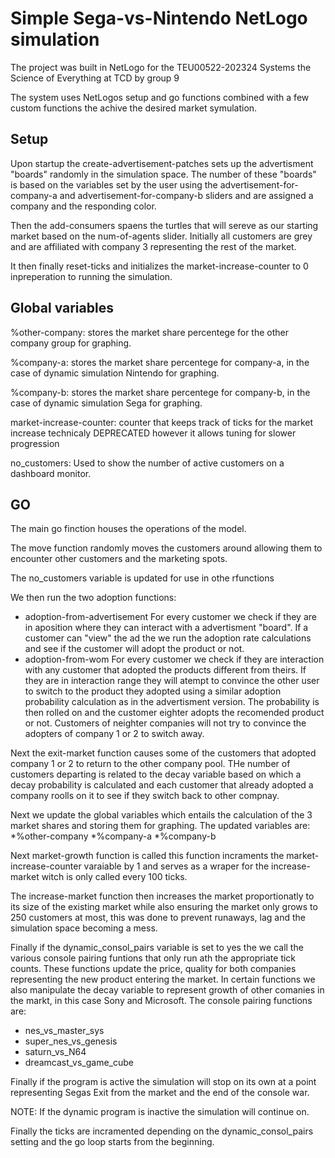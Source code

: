 # Simple Sega-vs-Nintendo NetLogo simulation

The project was built in NetLogo for the TEU00522-202324 Systems the Science of Everything at TCD by group 9

The system uses NetLogos setup and go functions combined with a few custom functions the achive the desired market symulation.

## Setup
Upon startup the create-advertisement-patches sets up the advertisment "boards" randomly in the simulation space. The number of these "boards" is based on the variables set by the user using the advertisement-for-company-a and advertisement-for-company-b sliders and are assigned a company and the responding color.

Then the add-consumers spaens the turtles that will sereve as our starting market based on the num-of-agents slider. Initially all customers are grey and are affiliated with company 3 representing the rest of the market.

It then finally reset-ticks and initializes the market-increase-counter to 0 inpreperation to running the simulation.

## Global variables
%other-company: stores the market share percentege for the other company group for graphing.

%company-a: stores the market share percentege for company-a, in the case of dynamic simulation Nintendo for graphing.

%company-b: stores the market share percentege for company-b, in the case of dynamic simulation Sega for graphing.

market-increase-counter: counter that keeps track of ticks for the market increase technicaly DEPRECATED however it allows tuning for slower progression

no_customers: Used to show the number of active customers on a dashboard monitor.

## GO
The main go finction houses the operations of the model.

The move function randomly moves the customers around allowing them to encounter other customers and the marketing spots.

The no_customers variable is updated for use in othe rfunctions

We then run the two adoption functions:

* adoption-from-advertisement
  For every customer we check if they are in aposition where they can interact with a advertisment       "board". If a customer can "view" the ad the we run the adoption rate calculations and see if the   customer will adopt the product or not.
* adoption-from-wom
  For every customer we check if they are interaction with any customer that adopted the products     different from theirs. If they are in interaction range they will atempt to convince the other user to switch to the product they adopted using a similar adoption probability calculation as in the advertisment version. The probability is then rolled on and the customer eighter adopts the recomended   product or not. Customers of neighter companies will not try to convince the adopters of company 1 or 2  to switch away.

Next the exit-market function causes some of the customers that adopted company 1 or 2 to return to the other company pool. THe number of customers departing is related to the decay variable based on which a decay probability is calculated and each customer that already adopted a company roolls on it to see if they switch back to other compnay.

Next we update the global variables which entails the calculation of the 3 market shares and storing them for graphing. The updated variables are:
*%other-company
*%company-a
*%company-b

Next market-growth function is called this function incraments the market-increase-counter varaiable by 1 and serves as a wraper for the increase-market witch is only called every 100 ticks.

The increase-market function then increases the market proportionatly to its size of the existing market while also ensuring the market only grows to 250 customers at most, this was done to prevent runaways, lag and the simulation space becoming a mess.

Finally if the dynamic_consol_pairs variable is set to yes the we call the various console pairing funtions that only run ath the appropriate tick counts. These functions update the price, quality for both companies representing the new product entering the market. In certain functions we also manipulate the decay variable to represent growth of other comanies in the markt, in this case Sony and Microsoft.
The console pairing functions are:
* nes_vs_master_sys
* super_nes_vs_genesis
* saturn_vs_N64
* dreamcast_vs_game_cube

Finally if the program is active the simulation will stop on its own at a point representing Segas Exit from the market and the end of the console war.

NOTE: If the dynamic program is inactive the simulation will continue on.

Finally the ticks are incramented depending on the dynamic_consol_pairs setting and the go loop starts from the beginning.





